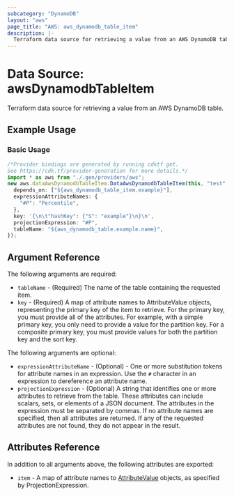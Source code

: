 ```yaml
---
subcategory: "DynamoDB"
layout: "aws"
page_title: "AWS: aws_dynamodb_table_item"
description: |-
  Terraform data source for retrieving a value from an AWS DynamoDB table.
---
```


# Data Source: awsDynamodbTableItem

Terraform data source for retrieving a value from an AWS DynamoDB table.

## Example Usage

### Basic Usage

```typescript
/*Provider bindings are generated by running cdktf get.
See https://cdk.tf/provider-generation for more details.*/
import * as aws from "./.gen/providers/aws";
new aws.dataAwsDynamodbTableItem.DataAwsDynamodbTableItem(this, "test", {
  depends_on: ["${aws_dynamodb_table_item.example}"],
  expressionAttributeNames: {
    "#P": "Percentile",
  },
  key: '{\n\t"hashKey": {"S": "example"}\n}\n',
  projectionExpression: "#P",
  tableName: "${aws_dynamodb_table.example.name}",
});

```

## Argument Reference

The following arguments are required:

* `tableName` - (Required) The name of the table containing the requested item.
* `key` - (Required) A map of attribute names to AttributeValue objects, representing the primary key of the item to retrieve.
  For the primary key, you must provide all of the attributes. For example, with a simple primary key, you only need to provide a value for the partition key. For a composite primary key, you must provide values for both the partition key and the sort key.

The following arguments are optional:

* `expressionAttributeName` - (Optional) - One or more substitution tokens for attribute names in an expression. Use the `#` character in an expression to dereference an attribute name.
* `projectionExpression` - (Optional) A string that identifies one or more attributes to retrieve from the table. These attributes can include scalars, sets, or elements of a JSON document. The attributes in the expression must be separated by commas.
  If no attribute names are specified, then all attributes are returned. If any of the requested attributes are not found, they do not appear in the result.

## Attributes Reference

In addition to all arguments above, the following attributes are exported:

* `item` - A map of attribute names to [AttributeValue](https://docs.aws.amazon.com/amazondynamodb/latest/APIReference/API_AttributeValue.html) objects, as specified by ProjectionExpression.
